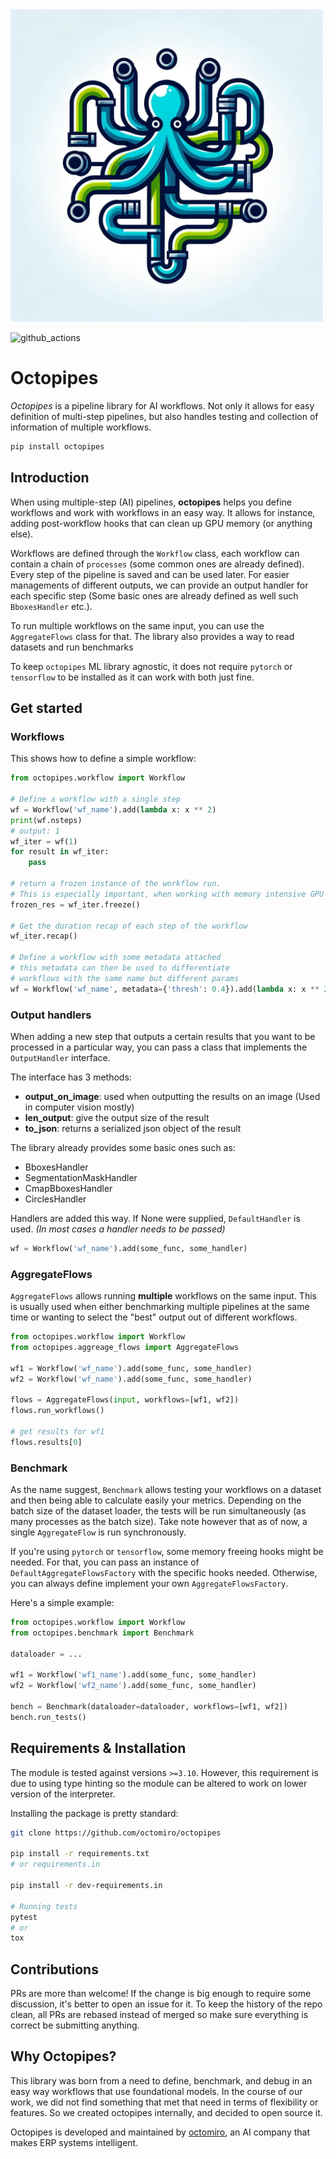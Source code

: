 <img src="octopipes-logo.png" width="500"/>


![github_actions](https://github.com/octomiro/octopipes/actions/workflows/tox.yml/badge.svg)



# Octopipes
*Octopipes* is a pipeline library for AI workflows. Not only it allows
for easy definition of multi-step pipelines, but also handles testing
and collection of information of multiple workflows.

```bash
pip install octopipes
```

## Introduction
When using multiple-step (AI) pipelines, **octopipes** helps you define
workflows and work with workflows in an easy way. It allows for instance, adding post-workflow
hooks that can clean up GPU memory (or anything else).

Workflows are defined through the `Workflow` class, each workflow can contain a chain of `processes` (some common ones are already defined).
Every step of the pipeline is saved and can be used later. For easier managements of different outputs, we can provide an output handler for each 
specific step (Some basic ones are already defined as well such `BboxesHandler` etc.).

To run multiple workflows on the same input, you can use the `AggregateFlows` class for that. The library also provides a way to read datasets
and run benchmarks 

To keep `octopipes` ML library agnostic, it does not require `pytorch` or `tensorflow` to be installed
as it can work with both just fine.

## Get started
### Workflows
This shows how to define a simple workflow:
```python
from octopipes.workflow import Workflow

# Define a workflow with a single step
wf = Workflow('wf_name').add(lambda x: x ** 2)
print(wf.nsteps)
# output: 1
wf_iter = wf(1)
for result in wf_iter:
    pass

# return a frozen instance of the workflow run.
# This is especially important, when working with memory intensive GPU workflows
frozen_res = wf_iter.freeze()

# Get the duration recap of each step of the workflow
wf_iter.recap()

# Define a workflow with some metadata attached
# this metadata can then be used to differentiate
# workflows with the same name but different params
wf = Workflow('wf_name', metadata={'thresh': 0.4}).add(lambda x: x ** 2)
```

### Output handlers
When adding a new step that outputs a certain results that you want to be processed in a particular way, you can pass a class that
implements the `OutputHandler` interface.

The interface has 3 methods:
* **output_on_image**: used when outputting the results on an image (Used in computer vision mostly)
* **len_output**: give the output size of the result
* **to_json**: returns a serialized json object of the result

The library already provides some basic ones such as:
* BboxesHandler
* SegmentationMaskHandler
* CmapBboxesHandler
* CirclesHandler

Handlers are added this way. If None were supplied, `DefaultHandler` is used. *(In most cases a handler needs to be passed)*
```python
wf = Workflow('wf_name').add(some_func, some_handler)
```

### AggregateFlows
`AggregateFlows` allows running **multiple** workflows on the same input. This is usually used when either benchmarking multiple
pipelines at the same time or wanting to select the "best" output out of different workflows.

```python
from octopipes.workflow import Workflow
from octopipes.aggreage_flows import AggregateFlows

wf1 = Workflow('wf_name').add(some_func, some_handler)
wf2 = Workflow('wf_name').add(some_func, some_handler)

flows = AggregateFlows(input, workflows=[wf1, wf2])
flows.run_workflows()

# get results for wf1
flows.results[0]
```

### Benchmark
As the name suggest, `Benchmark` allows testing your workflows on a dataset and then being able to calculate easily your metrics.
Depending on the batch size of the dataset loader, the tests will be run simultaneously (as many processes as the batch size). Take note
however that as of now, a single `AggregateFlow` is run synchronously.

If you're using `pytorch` or `tensorflow`, some memory freeing hooks might be needed. For that, you can pass an instance of
`DefaultAggregateFlowsFactory` with the specific hooks needed. Otherwise, you can always define implement your own `AggregateFlowsFactory`.

Here's a simple example:
```python
from octopipes.workflow import Workflow
from octopipes.benchmark import Benchmark

dataloader = ...

wf1 = Workflow('wf1_name').add(some_func, some_handler)
wf2 = Workflow('wf2_name').add(some_func, some_handler)

bench = Benchmark(dataloader=dataloader, workflows=[wf1, wf2])
bench.run_tests()
```

## Requirements & Installation
The module is tested against versions `>=3.10`. However, this requirement is due to using type hinting so the module can be
altered to work on lower version of the interpreter.

Installing the package is pretty standard:
```sh
git clone https://github.com/octomiro/octopipes

pip install -r requirements.txt
# or requirements.in

pip install -r dev-requirements.in

# Running tests
pytest
# or
tox
```
## Contributions 
PRs are more than welcome! If the change is big enough to require some discussion, it's better to open an issue for it.
To keep the history of the repo clean, all PRs are rebased instead of merged so make sure everything is correct be submitting anything.

## Why Octopipes?
This library was born from a need to define, benchmark, and debug in an easy way workflows that use foundational models. In the course of
our work, we did not find something that met that need in terms of flexibility or features. So we created octopipes internally, and decided
to open source it.

Octopipes is developed and maintained by [octomiro](https://octomiro.ai), an AI company that makes ERP systems intelligent.


